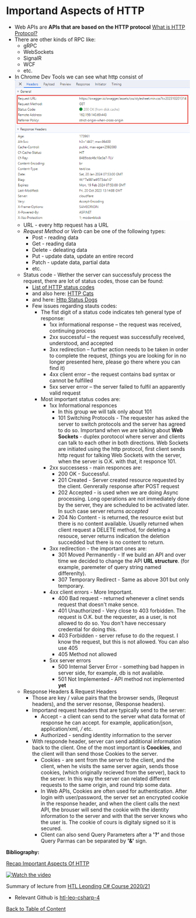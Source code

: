 
# Importand Aspects of HTTP

- Web APIs are **APIs that are based on the HTTP protocol** [What is HTTP Protocol?](https://www.youtube.com/watch?v=qBqxYZmwqPY&list=PLhGL9p3BWHwtlclHZ4KMuJGtiI5hj7dWG)
- There are other kinds of RPC like:
  - gRPC
  - WebSockets
  - SignalR
  - WCF
  - etc.
- In Chrome Dev Tools we can see what http consist of 
   ![Configure WebAPI](../tutorial_images/http_request.png)
  - URL - every http request has a URL
  - *Request Method* or *Verb* can be one of the following types:
    - Post - reading data
    - Get - reading data
    - Delete - deleating data
    - Put - update data, update an entire record
    - Patch - update data, partial data
    - etc.
  - Status code - Wether the server can successfuly process the request, there are lot of status codes, those can be found:
    - [List of HTTP status codes](https://en.wikipedia.org/wiki/List_of_HTTP_status_codes) 
    - and also here: [HTTP Cats](https://http.cat/)
    - and here: [Http Status Dogs](https://httpstatusdogs.com/)
    - Few issues regarding stauts codes: 
      - The fist digit of a status code indicates teh general type of response: 
        - 1xx informational response – the request was received, continuing process
        - 2xx successful – the request was successfully received, understood, and accepted
        - 3xx redirection – further action needs to be taken in order to complete the request, (things you are looking for in no longer presented here, please go there where you can find it)
        - 4xx client error – the request contains bad syntax or cannot be fulfilled
        - 5xx server error – the server failed to fulfil an apparently valid request
      - Most important status codes are:
        - 1xx Informational responces 
          - In this group we will talk only about 101
          - 101 Switching Protocols - The requester has asked the server to switch protocols and the server has agreed to do so. Importand when we are talking about **Web Sockets** - duplex porotocol where server and clients can talk to each other in both directions. Web Sockets are initiated using the http protocol, first client sends http requst for talking Web Sockets with the server, when the server is O.K. with that, it responce 101.
        - 2xx successess - main responces are:
          - 200 OK - Successful.
          - 201 Created - Server created resource requested by the client. Genrerally response after POST request
          - 202 Accepted - is used when we are doing Async processing. Long operations are not immediately done by the server, they are scheduled to be activated later. In such case server returns *accepted*
          - 204 No Content - is returned, the resource exist but there is no content available. Usuelly returned when client request a DELETE method, for deleting a resouce, server returns indication the deletion succedded but there is no content to return.
        - 3xx redirection - the important ones are:
          - 301 Moved Permanently - If we build an API and over time we decided to change the API **URL structure**. (for example, paremeter of query string named differenlty).
          - 307 Temporary Redirect - Same as above 301 but only temporary.
        - 4xx client errors - More Important.
          - 400 Bad request - returned whenever a clinet sends request that doesn't make sence. 
          - 401 Unauthorized - Very close to 403 forbidden. The request is O.K. but the requester, as a user, is not allowed to do so. You don't have neccessary credential for doing this. 
          - 403 Forbidden - server refuse to do the request. I know the request, but this is not allowed. You can also use 405
          - 405 Method not allowed
        - 5xx server errors
          - 500 Internal Server Error - something bad happen in server side, for example, db is not available.
          - 501 Not Implemented - API method not implemented **yet**
  - Response Headers & Request Headers
    - Those are key / value pairs that the browser sends, (Reqeust headers), and the server resonse, (Response headers).
    - Importand request headers that are typically send to the server:
      - Accept - a client can send to the server what data format of response he can accept. for example, application/json, application/xml, */* etc.
      - Authorized - sending identity information to the server
    - With responde header, server can send additional information back to the client. One of the most important is **Coockies**, and the client will than send those Cookies to the server.
      - Cookies - are sent from the server to the client, and the client, when he visits the same server again, sends those cookies, (which originally recieved from the server), back to the server. In this way the server can related different requests to the same origin, and round trip some data.
      - In Web APIs, Cookies are often used for authentication. After login with user/password, the server set an encrypted cookie in the response header, and when the client calls the next API, the brouser will send the cookie with the identity information to the server and with that the server knows who the user is. The cookie of cours is digitaly signed so it is secured.
      - Client can also send Query Parameters after a **'?'** and those Query Parmas can be separated by **'&'** sign.

**Bibliography:**

[Recap Important Aspects Of HTTP](https://www.youtube.com/watch?v=ODfdeRUov4I&list=PLhGL9p3BWHwtHPWX8g7yJFQvICdNhFQV7&index=29)

[![Watch the video](https://i.ytimg.com/vi/ODfdeRUov4I/hqdefault.jpg?sqp=-oaymwEbCKgBEF5IVfKriqkDDggBFQAAiEIYAXABwAEG&rs=AOn4CLDp-eP_wuIqGCTiGv_4oC388i2atg)](https://www.youtube.com/watch?v=ODfdeRUov4I&list=PLhGL9p3BWHwtHPWX8g7yJFQvICdNhFQV7&index=28&t=13s&pp=iAQB)

Summary of lecture from [HTL Leonding C# Course 2020/21](https://www.youtube.com/playlist?list=PLhGL9p3BWHwtHPWX8g7yJFQvICdNhFQV7)
- Relevant Github is [htl-leo-csharp-4](https://github.com/rstropek/htl-leo-csharp-4)

[Back to Table of Content](../README.md#02-webapi-basic-conceptes) 
